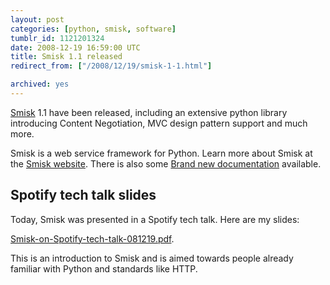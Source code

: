 ```yaml
---
layout: post
categories: [python, smisk, software]
tumblr_id: 1121201324  
date: 2008-12-19 16:59:00 UTC
title: Smisk 1.1 released
redirect_from: ["/2008/12/19/smisk-1-1.html"]

archived: yes
---
```


[Smisk](http://python-smisk.org/) 1.1 have been released, including an extensive python library introducing Content Negotiation, MVC design pattern support and much more.

Smisk is a web service framework for Python. Learn more about Smisk at the <a href="http://python-smisk.org/">Smisk website</a>. There is also some [Brand new documentation](http://python-smisk.org/docs/) available.

<!--more-->

## Spotify tech talk slides

Today, Smisk was presented in a Spotify tech talk. Here are my slides:

<a href="http://hunch.se/stuff/smisk-on-spotify-tech-talk-081219.pdf">Smisk-on-Spotify-tech-talk-081219.pdf</a>.

This is an introduction to Smisk and is aimed towards people already familiar with Python and standards like HTTP.
